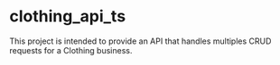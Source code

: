 # clothing_api_ts
This project is intended to provide an API that handles multiples CRUD requests for a Clothing business.
